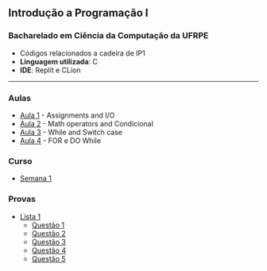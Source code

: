 ## Introdução a Programação I 
### Bacharelado em Ciência da Computação da UFRPE

- Códigos relacionados a cadeira de IP1
- **Linguagem utilizada**: C
- **IDE**: Replit e CLion

---
### Aulas

- [Aula 1](DC/Aula_1.c) - Assignments and I/O
- [Aula 2](DC/Aula_2.c) - Math operators and Condicional
- [Aula 3](DC/Aula_3.c) - While and Switch case
- [Aula 4](DC/Aula_4.c) - FOR e DO While

### Curso

- [Semana 1](Classroom/Semana_1.c)

### Provas

- [Lista 1](Lista_1)
     - [Questão 1](Lista_1/Q_1.c)
     - [Questão 2](Lista_1/Q_2.c)
     - [Questão 3](Lista_1/Q_3.c)
     - [Questão 4](Lista_1/Q_4.c)
     - [Questão 5](Lista_1/Q_5.c)
